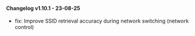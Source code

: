 #### Changelog v1.10.1 - 23-08-25
- fix: Improve SSID retrieval accuracy during network switching (network control)